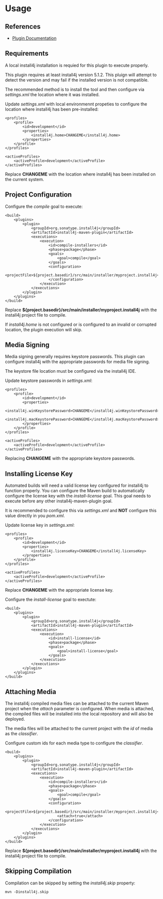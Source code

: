 <!--

    Copyright (c) 2007-2012 Sonatype, Inc. All rights reserved.

    This program is licensed to you under the Apache License Version 2.0,
    and you may not use this file except in compliance with the Apache License Version 2.0.
    You may obtain a copy of the Apache License Version 2.0 at http://www.apache.org/licenses/LICENSE-2.0.

    Unless required by applicable law or agreed to in writing,
    software distributed under the Apache License Version 2.0 is distributed on an
    "AS IS" BASIS, WITHOUT WARRANTIES OR CONDITIONS OF ANY KIND, either express or implied.
    See the Apache License Version 2.0 for the specific language governing permissions and limitations there under.

-->
# Usage

## References

* [Plugin Documentation](plugin-info.html)

## Requirements

A local install4j installation is requied for this plugin to execute properly.

This plugin requires at least install4j version 5.1.2.
This pluign will attempt to detect the version and may fail if the installed version is not compatible.

The recommended method is to install the tool and then configure via _settings.xml_ the location where it was installed.

Update _settings.xml_ with local environmennt propeties to configure the location where install4j has been pre-installed:

    <profiles>
        <profile>
            <id>development</id>
            <properties>
                <install4j.home>CHANGEME</install4j.home>
            </properties>
        </profile>
    </profiles>

    <activeProfiles>
        <activeProfile>development</activeProfile>
    </activeProfiles>

Replace __CHANGEME__ with the location where install4j has been installed on the current system.

## Project Configuration

Configure the _compile_ goal to execute:

    <build>
        <plugins>
            <plugin>
                <groupId>org.sonatype.install4j</groupId>
                <artifactId>install4j-maven-plugin</artifactId>
                <executions>
                    <execution>
                        <id>compile-installers</id>
                        <phase>package</phase>
                        <goals>
                            <goal>compile</goal>
                        </goals>
                        <configuration>
                            <projectFile>${project.basedir}/src/main/installer/myproject.install4j</projectFile>
                        </configuration>
                    </execution>
                </executions>
            </plugin>
        </plugins>
    </build>

Replace __${project.basedir}/src/main/installer/myproject.install4j__ with the install4j project file to compile.

If _install4j.home_ is not configured or is configured to an invalid or corrupted location, the plugin execution will skip.

## Media Signing

Media signing generally requires keystore passwords.  This plugin can configure install4j with the appropriate passwords for media file signing.

The keystore file location must be configured via the install4j IDE.

Update keystore passwords in _settings.xml_:

    <profiles>
        <profile>
            <id>development</id>
            <properties>
                <install4j.winKeystorePassword>CHANGEME</install4j.winKeystorePassword>
                <install4j.macKeystorePassword>CHANGEME</install4j.macKeystorePassword>
            </properties>
        </profile>
    </profiles>

    <activeProfiles>
        <activeProfile>development</activeProfile>
    </activeProfiles>

Replacing __CHANGEME__ with the appropriate keystore passwords.

## Installing License Key

Automated builds will need a valid license key configured for install4j to function properly.
You can configure the Maven build to automatically configure the license key with the _install-license_ goal.
This goal needs to execute before any other install4j-maven-plugin goal.

It is recommended to configure this via _settings.xml_ and __NOT__ configure this value directly in you _pom.xml_.

Update license key in _settings.xml_:

    <profiles>
        <profile>
            <id>development</id>
            <properties>
                <install4j.licenseKey>CHANGEME</install4j.licenseKey>
            </properties>
        </profile>
    </profiles>

    <activeProfiles>
        <activeProfile>development</activeProfile>
    </activeProfiles>

Replace __CHANGEME__ with the appropriate license key.

Configure the _install-license_ goal to exectute:

    <build>
        <plugins>
            <plugin>
                <groupId>org.sonatype.install4j</groupId>
                <artifactId>install4j-maven-plugin</artifactId>
                <executions>
                    <execution>
                        <id>install-license</id>
                        <phase>package</phase>
                        <goals>
                            <goal>install-license</goal>
                        </goals>
                    </execution>
                </executions>
            </plugin>
        </plugins>
    </build>

## Attaching Media

The install4j compiled media files can be attached to the current Maven project when the _attach_ parameter is configured.
When media is attached, the compiled files will be installed into the local repository and will also be deployed.

The media files will be attached to the current project with the _id_ of media as the _classifier_.

Configure custom ids for each media type to configure the _classifier_.

    <build>
        <plugins>
            <plugin>
                <groupId>org.sonatype.install4j</groupId>
                <artifactId>install4j-maven-plugin</artifactId>
                <executions>
                    <execution>
                        <id>compile-installers</id>
                        <phase>package</phase>
                        <goals>
                            <goal>compile</goal>
                        </goals>
                        <configuration>
                            <projectFile>${project.basedir}/src/main/installer/myproject.install4j</projectFile>
                            <attach>true</attach>
                        </configuration>
                    </execution>
                </executions>
            </plugin>
        </plugins>
    </build>

Replace __${project.basedir}/src/main/installer/myproject.install4j__ with the install4j project file to compile.

## Skipping Compilation

Compilation can be skipped by setting the _install4j.skip_ property:

    mvn -Dinstall4j.skip
